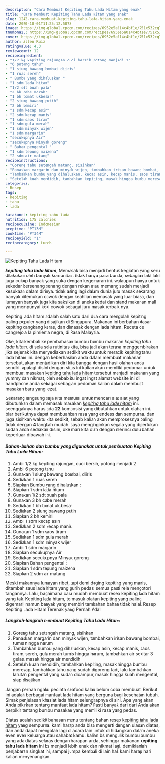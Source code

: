 ```yaml
---
description: "Cara Membuat Kepiting Tahu Lada Hitam yang enak"
title: "Cara Membuat Kepiting Tahu Lada Hitam yang enak"
slug: 1242-cara-membuat-kepiting-tahu-lada-hitam-yang-enak
date: 2020-10-01T11:25:12.507Z
image: https://img-global.cpcdn.com/recipes/6952e5a014c4bf1e/751x532cq70/kepiting-tahu-lada-hitam-foto-resep-utama.jpg
thumbnail: https://img-global.cpcdn.com/recipes/6952e5a014c4bf1e/751x532cq70/kepiting-tahu-lada-hitam-foto-resep-utama.jpg
cover: https://img-global.cpcdn.com/recipes/6952e5a014c4bf1e/751x532cq70/kepiting-tahu-lada-hitam-foto-resep-utama.jpg
author: Allen Ruiz
ratingvalue: 4.3
reviewcount: 12
recipeingredient:
- "1/2 kg kepiting rajungan cuci bersih potong menjadi 2"
- "6 potong tahu"
- "1 siung bawang bombai diiris"
- "1 ruas sereh"
- " Bumbu yang dihaluskan "
- "1 sdm lada hitam"
- "1/2 sdt buah pala"
- "3 bh cabe merah"
- "1 bh tomat ukbesar"
- "2 siung bawang putih"
- "2 bh kemiri"
- "1 sdm kecap asin"
- "2 sdm kecap manis"
- "1 sdm saos tiram"
- "1 sdm gula merah"
- "1 sdm minyak wijen"
- "1 sdm margarin"
- "secukupnya Air"
- "secukupnya Minyak goreng"
- " Bahan pengental "
- "1 sdm tepung maizena"
- "2 sdm air matang"
recipeinstructions:
- "Goreng tahu setengah matang, sisihkan"
- "Panaskan margarin dan minyak wijen, tambahkan irisan bawang bombai, tumis hingga harum"
- "Tambahkan bumbu yang dihaluskan, kecap asin, kecap manis, saos tiram, sereh, gula merah tumis hingga harum, tambahkan air sekitar 3 gelas, masak hingga air mendidih"
- "Setelah kuah mendidih, tambahkan kepiting, masak hingga bumbu meresap, tambahkan tahu yang sudah digoreng tadi, lalu tambahkan larutan pengental yang sudah dicampur, masak hingga kuah mengental, siap disajikan"
categories:
- Resep
tags:
- kepiting
- tahu
- lada

katakunci: kepiting tahu lada 
nutrition: 175 calories
recipecuisine: Indonesian
preptime: "PT13M"
cooktime: "PT34M"
recipeyield: "1"
recipecategory: Lunch

---
```



![Kepiting Tahu Lada Hitam](https://img-global.cpcdn.com/recipes/6952e5a014c4bf1e/751x532cq70/kepiting-tahu-lada-hitam-foto-resep-utama.jpg)

<b><i>kepiting tahu lada hitam</i></b>, Memasak bisa menjadi bentuk kegiatan yang seru dilakukan oleh banyak komunitas. tidak hanya para bunda, sebagian laki laki juga cukup banyak yang suka dengan kegemaran ini. walaupun hanya untuk sekedar bersenang senang dengan rekan atau memang sudah menjadi kesukaan dalam dirinya. tidak asing lagi dalam dunia juru masak sekarang banyak ditemukan cowok dengan keahlian memasak yang luar biasa, dan lumayan banyak juga kita saksikan di aneka kedai dan stand makanan mall yang mempunyai koki cowok sebagai juru masak terbaik nya.

Kepiting lada hitam adalah salah satu dari dua cara mengolah kepiting paling populer yang disajikan di Singapura. Makanan ini berbahan dasar kepiting cangkang keras, dan dimasak dengan lada hitam. Receta de cangrejo a la pimienta negra, di Rasa Malaysia.

Oke, kita kembali ke pembahasan bumbu bumbu makanan <i>kepiting tahu lada hitam</i>. di sela sela rutinitas kita, bisa jadi akan terasa menggembirakan jika sejenak kita menyediakan sedikit waktu untuk meracik kepiting tahu lada hitam ini. dengan keberhasilan anda dalam membuat makanan tersebut, akan menjadikan diri kita bangga dengan hasil olahan anda sendiri. apalagi disini dengan situs ini kalian akan memiliki pedoman untuk membuat masakan <u>kepiting tahu lada hitam</u> tersebut menjadi makanan yang yummy dan nikmat, oleh sebab itu ingat ingat alamat website ini di handphone anda sebagai sebagian pedoman kalian dalam membuat masakan baru yang lezat.


Sekarang langsung saja kita memulai untuk mencari alat alat yang dibutuhkan dalam memasak masakan <u><i>kepiting tahu lada hitam</i></u> ini. seenggaknya harus ada <b>22</b> komposisi yang dibutuhkan untuk olahan ini. biar berikutnya dapat membuahkan rasa yang endess dan sempurna. dan juga sisihkan waktu kita sedikit, sebab kalian akan memprosesnya paling tidak dengan <b>4</b> langkah mudah. saya menginginkan segala yang diperlukan sudah anda sediakan disini, oke mari kita olah dengan merinci dulu bahan keperluan dibawah ini.

<!--inarticleads1-->

##### Bahan-bahan dan bumbu yang digunakan untuk pembuatan Kepiting Tahu Lada Hitam:

1. Ambil 1/2 kg kepiting rajungan, cuci bersih, potong menjadi 2
1. Ambil 6 potong tahu
1. Gunakan 1 siung bawang bombai, diiris
1. Sediakan 1 ruas sereh
1. Siapkan  Bumbu yang dihaluskan :
1. Siapkan 1 sdm lada hitam
1. Gunakan 1/2 sdt buah pala
1. Gunakan 3 bh cabe merah
1. Sediakan 1 bh tomat uk.besar
1. Sediakan 2 siung bawang putih
1. Siapkan 2 bh kemiri
1. Ambil 1 sdm kecap asin
1. Sediakan 2 sdm kecap manis
1. Gunakan 1 sdm saos tiram
1. Sediakan 1 sdm gula merah
1. Sediakan 1 sdm minyak wijen
1. Ambil 1 sdm margarin
1. Siapkan secukupnya Air
1. Sediakan secukupnya Minyak goreng
1. Siapkan  Bahan pengental :
1. Siapkan 1 sdm tepung maizena
1. Siapkan 2 sdm air matang


Meski makannya lumayan ribet, tapi demi daging kepiting yang manis, ditambah saus lada hitam yang gurih pedas, semua pasti rela mengotori tangannya. Lalu, bagaimana cara mudah membuat resep kepiting lada hitam yang tak. Kepiting lada hitam, termasuk olahan kepiting yang paling digemari, namun banyak yang membiri tambahan bahan tidak halal. Resep Kepiting Lada Hitam Terenak yang Pernah Ada! 

<!--inarticleads2-->

##### Langkah-langkah membuat Kepiting Tahu Lada Hitam:

1. Goreng tahu setengah matang, sisihkan
1. Panaskan margarin dan minyak wijen, tambahkan irisan bawang bombai, tumis hingga harum
1. Tambahkan bumbu yang dihaluskan, kecap asin, kecap manis, saos tiram, sereh, gula merah tumis hingga harum, tambahkan air sekitar 3 gelas, masak hingga air mendidih
1. Setelah kuah mendidih, tambahkan kepiting, masak hingga bumbu meresap, tambahkan tahu yang sudah digoreng tadi, lalu tambahkan larutan pengental yang sudah dicampur, masak hingga kuah mengental, siap disajikan


Jangan pernah ngaku pecinta seafood kalau belum coba membuat. Berikut ini adalah berbagai manfaat lada hitam yang berguna bagi kesehatan tubuh. Simak penjelasan khasiat lada hitam selengkapnya di sini. Apa yang akan Anda pikirkan tentang manfaat lada hitam? Pasti banyak dari dari Anda akan berpikir tentang bumbu masakan yang memiliki rasa yang pedas. 

Diatas adalah sedikit bahasan menu tentang bahan resep <u>kepiting tahu lada hitam</u> yang sempurna. kami harap anda bisa mengerti dengan ulasan diatas, dan anda dapat mengolah lagi di acara lain untuk di hidangkan dalam aneka even even keluarga atau sahabat kamu. kalian bs mengulik bumbu bumbu yang ada diatas selaras dengan harapan anda, sehingga makanan <b>kepiting tahu lada hitam</b> ini bs menjadi lebih enak dan nikmat lagi. demikianlah penjabaran singkat ini, sampai jumpa kembali di lain hal. kami harap hari kalian menyenangkan.
